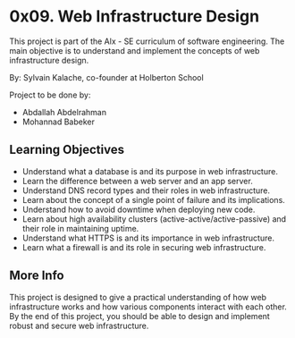 # 0x09. Web Infrastructure Design

This project is part of the Alx - SE curriculum of software engineering. The main objective is to understand and implement the concepts of web infrastructure design.

By: Sylvain Kalache, co-founder at Holberton School

Project to be done by:

- Abdallah Abdelrahman
- Mohannad Babeker

## Learning Objectives

- Understand what a database is and its purpose in web infrastructure.
- Learn the difference between a web server and an app server.
- Understand DNS record types and their roles in web infrastructure.
- Learn about the concept of a single point of failure and its implications.
- Understand how to avoid downtime when deploying new code.
- Learn about high availability clusters (active-active/active-passive) and their role in maintaining uptime.
- Understand what HTTPS is and its importance in web infrastructure.
- Learn what a firewall is and its role in securing web infrastructure.

## More Info

This project is designed to give a practical understanding of how web infrastructure works and how various components interact with each other. By the end of this project, you should be able to design and implement robust and secure web infrastructure.

